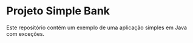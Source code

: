 # Projeto Simple Bank

Este repositório contém um exemplo de uma aplicação simples em Java com exceções.
